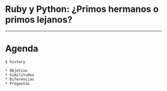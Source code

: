 
# Ruby y Python: ¿Primos hermanos o primos lejanos?

---

# Agenda

```
$ history

* Objetivo
* Similitudes
* Diferencias
* Preguntas
```
